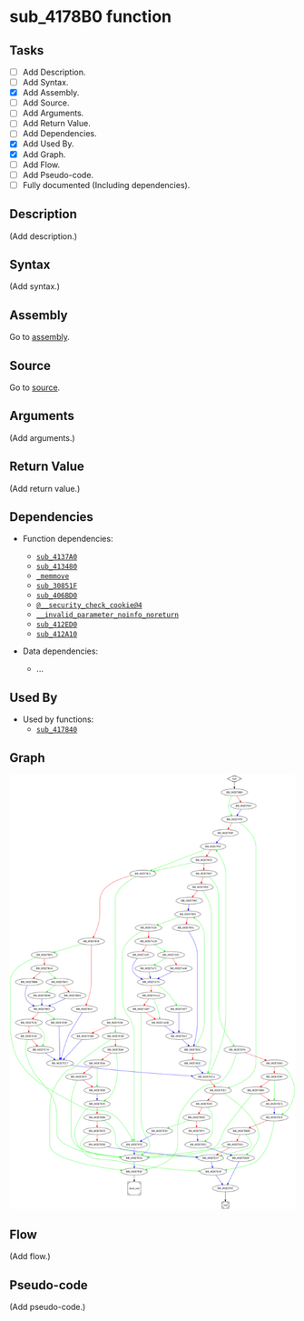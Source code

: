 # sub_4178B0 function

## Tasks

- [ ] Add Description.
- [ ] Add Syntax.
- [X] Add Assembly.
- [ ] Add Source.
- [ ] Add Arguments.
- [ ] Add Return Value.
- [ ] Add Dependencies.
- [X] Add Used By.
- [X] Add Graph.
- [ ] Add Flow.
- [ ] Add Pseudo-code.
- [ ] Fully documented (Including dependencies).

## Description

(Add description.)

## Syntax

(Add syntax.)

## Assembly

Go to [assembly](../asm/sub_4178B0.asm).

## Source

Go to [source](../cc/sub_4178B0.cc).

## Arguments

(Add arguments.)

## Return Value

(Add return value.)

## Dependencies

* Function dependencies:
  * [`sub_4137A0`](sub_4137A0.md)
  * [`sub_413480`](sub_413480.md)
  * [`_memmove`](_memmove.md)
  * [`sub_30851F`](sub_30851F.md)
  * [`sub_406BD0`](sub_406BD0.md)
  * [`@__security_check_cookie@4`](@__security_check_cookie@4.md)
  * [`__invalid_parameter_noinfo_noreturn`](__invalid_parameter_noinfo_noreturn.md)
  * [`sub_412ED0`](sub_412ED0.md)
  * [`sub_412A10`](sub_412A10.md)

* Data dependencies:
  * ...


## Used By

* Used by functions:
  * [`sub_417840`](sub_417840.md)

## Graph

![sub_4178B0 Graph](../svg/sub_4178B0.svg "sub_4178B0 Graph")

## Flow

(Add flow.)

## Pseudo-code

(Add pseudo-code.)


